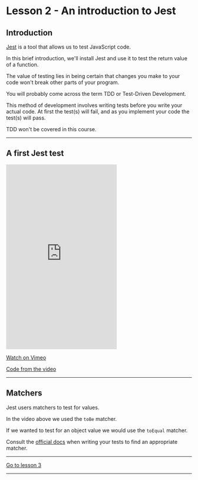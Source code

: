 # Lesson 2 - An introduction to Jest

## Introduction

<a href="https://jestjs.io/" target="_blank">Jest</a> is a tool that allows us to test JavaScript code.

In this brief introduction, we'll install Jest and use it to test the return value of a function.

The value of testing lies in being certain that changes you make to your code won't break other parts of your program.

You will probably come across the term TDD or Test-Driven Development.

This method of development involves writing tests before you write your actual code. At first the test(s) will fail, and as you implement your code the test(s) will pass.

TDD won't be covered in this course.

---

## A first Jest test

<iframe src="https://player.vimeo.com/video/506827581" height="500" frameborder="0" allow="autoplay; fullscreen; picture-in-picture" allowfullscreen></iframe>

<a href="https://vimeo.com/506827581/8202fd20a8" target="_blank">Watch on Vimeo</a>

<a href="https://github.com/NoroffFEU/introduction-to-jest" target="_blank">Code from the video</a>

---

## Matchers

Jest users matchers to test for values.

In the video above we used the `toBe` matcher.

If we wanted to test for an object value we would use the `toEqual` matcher.

Consult the <a href="https://jestjs.io/docs/en/using-matchers" target="_blank">official docs</a> when writing your tests to find an appropriate matcher.

---

[Go to lesson 3](3)

---
